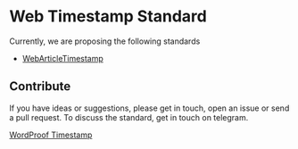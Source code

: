 # Web Timestamp Standard

Currently, we are proposing the following standards

* [WebArticleTimestamp](https://github.com/wordproof/timestamp-standard/blob/master/WebArticleTimestamp.md)

## Contribute

If you have ideas or suggestions, please get in touch, open an issue or send a pull request. To discuss the standard, get in touch on telegram.

[WordProof Timestamp](https://t.me/wordproof)


